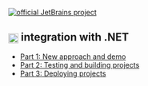 [![official JetBrains project](https://jb.gg/badges/official-flat-square.svg)](https://confluence.jetbrains.com/display/ALL/JetBrains+on+GitHub)

## [<img src="https://cdn.worldvectorlogo.com/logos/teamcity.svg" height="20" align="center"/>](https://www.jetbrains.com/teamcity/) integration with .NET

- [Part 1: New approach and demo](https://blog.jetbrains.com/teamcity/2020/12/teamcity-integration-with-net-part-1-new-approach-and-demo/)
- [Part 2: Testing and building projects](https://blog.jetbrains.com/teamcity/2020/12/teamcity-integration-with-net-part-2-testing-and-building-projects/)
- [Part 3: Deploying projects](https://blog.jetbrains.com/teamcity/2020/12/teamcity-integration-with-net-part-3-deploying-projects/)


 
